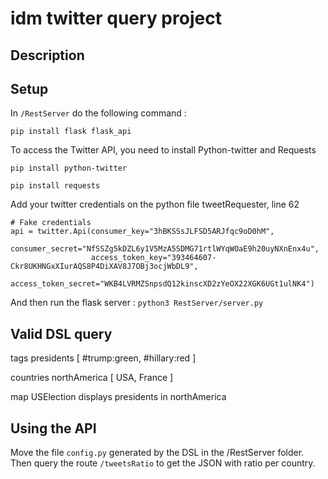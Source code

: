 # idm twitter query project

## Description

## Setup
In `/RestServer` do the following command :
```
pip install flask flask_api
```

To access the Twitter API, you need to install Python-twitter and Requests

    pip install python-twitter
    
    pip install requests

Add your twitter credentials on the python file tweetRequester, line 62
```
# Fake credentials
api = twitter.Api(consumer_key="3hBKSSsJLFSD5ARJfqc9oD0hM",
		          consumer_secret="NfSSZg5kDZL6y1V5MzA5SDMG71rtlWYqWOaE9h20uyNXnEnx4u",
		          access_token_key="393464607-Ckr8UKHNGxXIurAQS8P4DiXAV8J7OBj3ocjWbDL9",
		          access_token_secret="WKB4LVRMZSnpsdQ12kinscXD2zYeOX22XGK6UGt1ulNK4")

```
And then run the flask server : `python3 RestServer/server.py`


## Valid DSL query
tags presidents [ #trump:green, #hillary:red ]

countries northAmerica [ USA, France ]

map USElection displays presidents in northAmerica

## Using the API
Move the file `config.py` generated by the DSL in the /RestServer folder. Then query the route `/tweetsRatio` to get the JSON with ratio per country.
